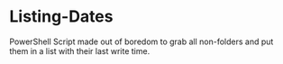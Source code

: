 # Listing-Dates
PowerShell Script made out of boredom to grab all non-folders and put them in a list with their last write time.
